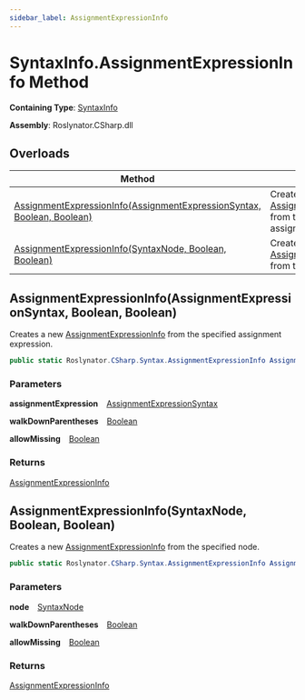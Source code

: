```yaml
---
sidebar_label: AssignmentExpressionInfo
---
```


# SyntaxInfo\.AssignmentExpressionInfo Method

**Containing Type**: [SyntaxInfo](../index.md)

**Assembly**: Roslynator\.CSharp\.dll

## Overloads

| Method | Summary |
| ------ | ------- |
| [AssignmentExpressionInfo(AssignmentExpressionSyntax, Boolean, Boolean)](#991774791) | Creates a new [AssignmentExpressionInfo](../../Syntax/AssignmentExpressionInfo/index.md) from the specified assignment expression\. |
| [AssignmentExpressionInfo(SyntaxNode, Boolean, Boolean)](#1140170368) | Creates a new [AssignmentExpressionInfo](../../Syntax/AssignmentExpressionInfo/index.md) from the specified node\. |

<a id="991774791"></a>

## AssignmentExpressionInfo\(AssignmentExpressionSyntax, Boolean, Boolean\) 

  
Creates a new [AssignmentExpressionInfo](../../Syntax/AssignmentExpressionInfo/index.md) from the specified assignment expression\.

```csharp
public static Roslynator.CSharp.Syntax.AssignmentExpressionInfo AssignmentExpressionInfo(Microsoft.CodeAnalysis.CSharp.Syntax.AssignmentExpressionSyntax assignmentExpression, bool walkDownParentheses = true, bool allowMissing = false)
```

### Parameters

**assignmentExpression** &ensp; [AssignmentExpressionSyntax](https://docs.microsoft.com/en-us/dotnet/api/microsoft.codeanalysis.csharp.syntax.assignmentexpressionsyntax)

**walkDownParentheses** &ensp; [Boolean](https://docs.microsoft.com/en-us/dotnet/api/system.boolean)

**allowMissing** &ensp; [Boolean](https://docs.microsoft.com/en-us/dotnet/api/system.boolean)

### Returns

[AssignmentExpressionInfo](../../Syntax/AssignmentExpressionInfo/index.md)

<a id="1140170368"></a>

## AssignmentExpressionInfo\(SyntaxNode, Boolean, Boolean\) 

  
Creates a new [AssignmentExpressionInfo](../../Syntax/AssignmentExpressionInfo/index.md) from the specified node\.

```csharp
public static Roslynator.CSharp.Syntax.AssignmentExpressionInfo AssignmentExpressionInfo(Microsoft.CodeAnalysis.SyntaxNode node, bool walkDownParentheses = true, bool allowMissing = false)
```

### Parameters

**node** &ensp; [SyntaxNode](https://docs.microsoft.com/en-us/dotnet/api/microsoft.codeanalysis.syntaxnode)

**walkDownParentheses** &ensp; [Boolean](https://docs.microsoft.com/en-us/dotnet/api/system.boolean)

**allowMissing** &ensp; [Boolean](https://docs.microsoft.com/en-us/dotnet/api/system.boolean)

### Returns

[AssignmentExpressionInfo](../../Syntax/AssignmentExpressionInfo/index.md)

